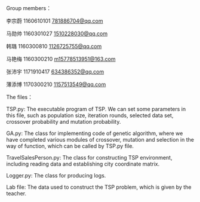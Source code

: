 Group members：

李宗蔚 1160610101 781886704@qq.com

马勋帅 1160301027 1510228030@qq.com

韩璐   1160300810 1126725755@qq.com

马艳梅 1160300210 m15778513951@163.com

张沛宇 1171910417 634386352@qq.com

薄添博	1170300210 1157513549@qq.com


The files：

TSP.py: The executable program of TSP. We can set some parameters in this file, such as population size, iteration rounds, selected data set, crossover probability and mutation probability.

GA.py: The class for implementing code of genetic algorithm, where we have completed various modules of crossover, mutation and selection in the way of function, which can be called by TSP.py file.

TravelSalesPerson.py: The class for constructing TSP environment, including reading data and establishing city coordinate matrix.

Logger.py: The class for producing logs.

Lab file: The data used to construct the TSP problem, which is given by the teacher.